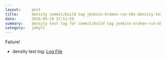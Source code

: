 ```yaml
---
layout:     post
title:      density commit/build tag jenkins-kraken-run-k8s-density-tests-95-30
date:       2016-05-19 17:11:59
summary:    density test log for commit/build tag jenkins-kraken-run-k8s-density-tests-95-30.
category:   jekyll
---
```


Failure!

- density test log: [Log File](http://s3-us-west-2.amazonaws.com/kraken-e2e-logs/density/jenkins-kraken-run-k8s-density-tests-95-30/build-log.txt)
